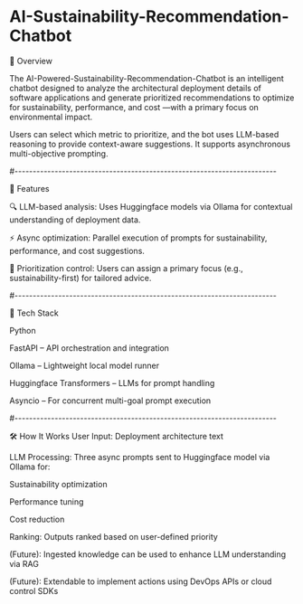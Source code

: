 # AI-Sustainability-Recommendation-Chatbot

🧠 Overview

The AI-Powered-Sustainability-Recommendation-Chatbot is an intelligent chatbot designed to analyze the architectural deployment details of software applications and generate prioritized recommendations to optimize for sustainability, performance, and cost —with a primary focus on environmental impact.

Users can select which metric to prioritize, and the bot uses LLM-based reasoning to provide context-aware suggestions. It supports asynchronous multi-objective prompting.

#------------------------------------------------------------------------

🚀 Features

🔍 LLM-based analysis: Uses Huggingface models via Ollama for contextual understanding of deployment data.

⚡ Async optimization: Parallel execution of prompts for sustainability, performance, and cost suggestions.

🧩 Prioritization control: Users can assign a primary focus (e.g., sustainability-first) for tailored advice.

#------------------------------------------------------------------------

🧰 Tech Stack

Python

FastAPI – API orchestration and integration

Ollama – Lightweight local model runner

Huggingface Transformers – LLMs for prompt handling

Asyncio – For concurrent multi-goal prompt execution

#------------------------------------------------------------------------

🛠 How It Works
User Input: Deployment architecture text

LLM Processing: Three async prompts sent to Huggingface model via Ollama for:

Sustainability optimization

Performance tuning

Cost reduction

Ranking: Outputs ranked based on user-defined priority

(Future): Ingested knowledge can be used to enhance LLM understanding via RAG

(Future): Extendable to implement actions using DevOps APIs or cloud control SDKs
